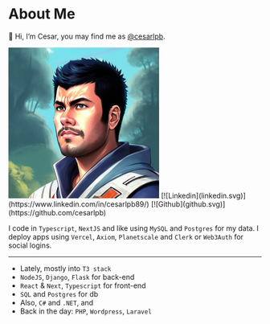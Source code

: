 # About Me 
👋 Hi, I’m Cesar, you may find me as [@cesarlpb](https://github.com/cesarlpb). 



<img src="profile.jpeg" width="300" style="margin: 0 auto;">
[![Linkedin](linkedin.svg)](https://www.linkedin.com/in/cesarlpb89/) [![Github](github.svg)](https://github.com/cesarlpb) 
 
I code in `Typescript`, `NextJS` and like using `MySQL` and `Postgres` for my data. I deploy apps using `Vercel`, `Axiom`, `Planetscale` and `Clerk` or `Web3Auth` for social logins.

---

- Lately, mostly into `T3 stack`
- `NodeJS`, `Django`, `Flask` for back-end 
- `React` & `Next`, `Typescript` for front-end 
- `SQL` and `Postgres` for db
- Also, `C#` and `.NET`, and 
- Back in the day: `PHP`, `Wordpress`, `Laravel`  